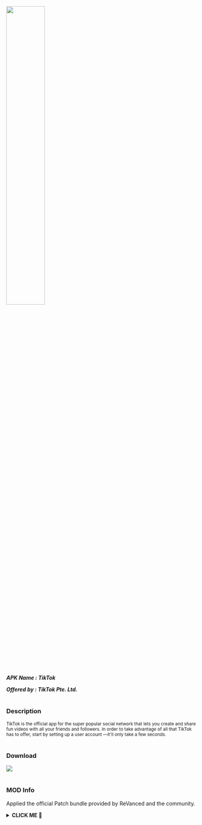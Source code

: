 <img src="https://is.gd/aYSOwI" style="width: 45%">

***APK Name : TikTok***

***Offered by : TikTok Pte. Ltd.***

#

### Description
<sub>
TikTok is the official app for the super popular social network that lets you create and share fun videos with all your friends and followers. In order to take advantage of all that TikTok has to offer, start by setting up a user account —it'll only take a few seconds.
</sub>

#

### Download
[![](https://img.shields.io/badge/dynamic/json?logo=TikTok&label=TikTok&color=black&labelColor=black&style=for-the-badge&query=%24%5B"com.zhiliaoapp.musically.apk"%5D&url=https%3A%2F%2Fis.gd%2F2wPvAM)](https://is.gd/izTiiK)

#

### MOD Info
Applied the official Patch bundle provided by ReVanced and the community.

<details><summary><b> CLICK ME 🥺 </b></summary>

> <sub> Removes ads from TikTok. </sub>

> <sub> Enables the playback speed option for all videos. </sub>

> <sub> Removes download restrictions and changes the default path to download to. </sub>

> <sub> Show progress bar for all video. </sub>

> <sub> Add settings menu to TikTok. </sub>

> <sub> Do not force login. </sub>

> <sub> Filters tiktok videos: removing ads, removing livestreams. </sub>

> <sub> Watermark remover. </sub>

</details>
